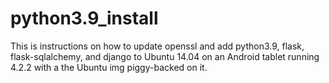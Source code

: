 # python3.9_install

This is instructions on how to update openssl and add python3.9, flask, flask-sqlalchemy, and django 
to Ubuntu 14.04 on an Android tablet running 4.2.2 with a the Ubuntu img piggy-backed on it.
